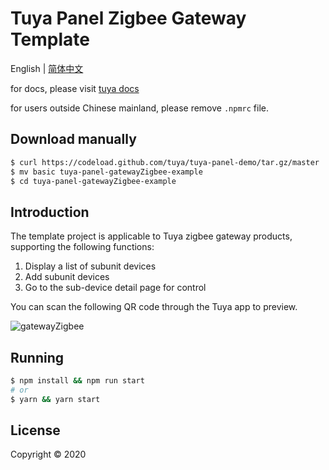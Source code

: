 # Tuya Panel Zigbee Gateway Template

English | [简体中文](./README-zh_CN.md)

for docs, please visit [tuya docs](https://docs.tuya.com)

for users outside Chinese mainland, please remove `.npmrc` file.

## Download manually

```bash
$ curl https://codeload.github.com/tuya/tuya-panel-demo/tar.gz/master | tar -xz --strip=2 tuya-panel-demo-master/examples/gatewayZigbee
$ mv basic tuya-panel-gatewayZigbee-example
$ cd tuya-panel-gatewayZigbee-example
```

## Introduction

The template project is applicable to Tuya zigbee gateway products, supporting the following functions:

1. Display a list of subunit devices
2. Add subunit devices
3. Go to the sub-device detail page for control

You can scan the following QR code through the Tuya app to preview.

![gatewayZigbee](https://images.tuyacn.com/rms-static/6391cf80-4f6a-11eb-bc15-27e102d5b696-1609860392056.png?tyName&#x3D;zigbeeGateway.png)

## Running

```bash
$ npm install && npm run start
# or
$ yarn && yarn start
```

## License

Copyright © 2020
